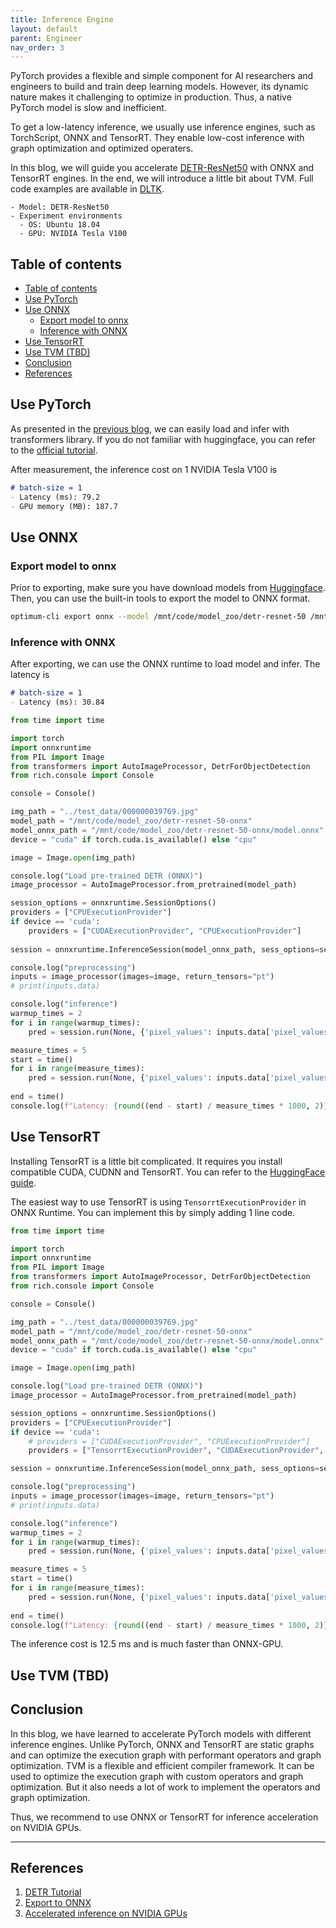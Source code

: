 ```yaml
---
title: Inference Engine
layout: default
parent: Engineer
nav_order: 3
---
```

PyTorch provides a flexible and simple component for AI researchers and engineers to build and train deep learning models. However, its dynamic nature makes it challenging to optimize in production. Thus, a native PyTorch model is slow and inefficient.

To get a low-latency inference, we usually use inference engines, such as TorchScript, ONNX and TensorRT. They enable low-cost inference with graph optimization and optimized operaters.

In this blog, we will guide you accelerate [DETR-ResNet50](https://huggingface.co/facebook/detr-resnet-50) with ONNX and TensorRT engines. In the end, we will introduce a little bit about TVM. Full code examples are available in [DLTK](https://github.com/Jason-cs18/DLTK/tree/main/mlsys_template).


```
- Model: DETR-ResNet50
- Experiment environments
  - OS: Ubuntu 18.04
  - GPU: NVIDIA Tesla V100
```

## Table of contents
- [Table of contents](#table-of-contents)
- [Use PyTorch](#use-pytorch)
- [Use ONNX](#use-onnx)
  - [Export model to onnx](#export-model-to-onnx)
  - [Inference with ONNX](#inference-with-onnx)
- [Use TensorRT](#use-tensorrt)
- [Use TVM (TBD)](#use-tvm-tbd)
- [Conclusion](#conclusion)
- [References](#references)

## Use PyTorch
As presented in the [previous blog](https://jason-cs18.github.io/ml-engineering/model_selection.html), we can easily load and infer with transformers library. If you do not familiar with huggingface, you can refer to the [official tutorial](https://huggingface.co/docs/transformers/model_doc/detr).

After measurement, the inference cost on 1 NVIDIA Tesla V100 is
```markdown
# batch-size = 1
- Latency (ms): 79.2
- GPU memory (MB): 187.7
```

## Use ONNX
### Export model to onnx
Prior to exporting, make sure you have download models from [Huggingface](https://huggingface.co/facebook/detr-resnet-50). Then, you can use the built-in tools to export the model to ONNX format.

```bash
optimum-cli export onnx --model /mnt/code/model_zoo/detr-resnet-50 /mnt/code/model_zoo/detr-resnet-50-onnx --task object-detection --device cuda
```
### Inference with ONNX
After exporting, we can use the ONNX runtime to load model and infer. The latency is
```markdown
# batch-size = 1
- Latency (ms): 30.84
```
```python
from time import time

import torch
import onnxruntime
from PIL import Image
from transformers import AutoImageProcessor, DetrForObjectDetection
from rich.console import Console

console = Console()

img_path = "../test_data/000000039769.jpg"
model_path = "/mnt/code/model_zoo/detr-resnet-50-onnx"
model_onnx_path = "/mnt/code/model_zoo/detr-resnet-50-onnx/model.onnx"
device = "cuda" if torch.cuda.is_available() else "cpu"

image = Image.open(img_path)

console.log("Load pre-trained DETR (ONNX)")
image_processor = AutoImageProcessor.from_pretrained(model_path)

session_options = onnxruntime.SessionOptions()
providers = ["CPUExecutionProvider"]
if device == 'cuda':
    providers = ["CUDAExecutionProvider", "CPUExecutionProvider"]
    
session = onnxruntime.InferenceSession(model_onnx_path, sess_options=session_options, providers=providers)	

console.log("preprocessing")
inputs = image_processor(images=image, return_tensors="pt")
# print(inputs.data)

console.log("inference")
warmup_times = 2
for i in range(warmup_times):
    pred = session.run(None, {'pixel_values': inputs.data['pixel_values'].numpy()})

measure_times = 5
start = time()
for i in range(measure_times):
    pred = session.run(None, {'pixel_values': inputs.data['pixel_values'].numpy()})
    
end = time()
console.log(f"Latency: {round((end - start) / measure_times * 1000, 2)} ms")
```

## Use TensorRT
<!-- Converting the ONNX model to TensorRT model is a little bit more complicated. Thus, we use the offical example of [mmdetection-to-tensorrt](https://github.com/grimoire/mmdetection-to-tensorrt). -->
Installing TensorRT is a little bit complicated. It requires you install compatible CUDA, CUDNN and TensorRT. You can refer to the [HuggingFace guide](https://huggingface.co/docs/optimum/onnxruntime/usage_guides/gpu#tensorrtexecutionprovider).

The easiest way to use TensorRT is using `TensorrtExecutionProvider` in ONNX Runtime. You can implement this by simply adding 1 line code.

```python
from time import time

import torch
import onnxruntime
from PIL import Image
from transformers import AutoImageProcessor, DetrForObjectDetection
from rich.console import Console

console = Console()

img_path = "../test_data/000000039769.jpg"
model_path = "/mnt/code/model_zoo/detr-resnet-50-onnx"
model_onnx_path = "/mnt/code/model_zoo/detr-resnet-50-onnx/model.onnx"
device = "cuda" if torch.cuda.is_available() else "cpu"

image = Image.open(img_path)

console.log("Load pre-trained DETR (ONNX)")
image_processor = AutoImageProcessor.from_pretrained(model_path)

session_options = onnxruntime.SessionOptions()
providers = ["CPUExecutionProvider"]
if device == 'cuda':
    # providers = ["CUDAExecutionProvider", "CPUExecutionProvider"]
    providers = ["TensorrtExecutionProvider", "CUDAExecutionProvider", "CPUExecutionProvider"]

session = onnxruntime.InferenceSession(model_onnx_path, sess_options=session_options, providers=providers)	

console.log("preprocessing")
inputs = image_processor(images=image, return_tensors="pt")
# print(inputs.data)

console.log("inference")
warmup_times = 2
for i in range(warmup_times):
    pred = session.run(None, {'pixel_values': inputs.data['pixel_values'].numpy()})

measure_times = 5
start = time()
for i in range(measure_times):
    pred = session.run(None, {'pixel_values': inputs.data['pixel_values'].numpy()})
    
end = time()
console.log(f"Latency: {round((end - start) / measure_times * 1000, 2)} ms")
```

The inference cost is 12.5 ms and is much faster than ONNX-GPU.

## Use TVM (TBD)

## Conclusion
In this blog, we have learned to accelerate PyTorch models with different inference engines. Unlike PyTorch, ONNX and TensorRT are static graphs and can optimize the execution graph with performant operators and graph optimization. TVM is a flexible and efficient compiler framework. It can be used to optimize the execution graph with custom operators and graph optimization. But it also needs a lot of work to implement the operators and graph optimization.

Thus, we recommend to use ONNX or TensorRT for inference acceleration on NVIDIA GPUs.

---

## References
1. [DETR Tutorial](https://huggingface.co/docs/transformers/main/en/model_doc/detr)
2. [Export to ONNX](https://huggingface.co/docs/transformers/serialization)
3. [Accelerated inference on NVIDIA GPUs](https://huggingface.co/docs/optimum/onnxruntime/usage_guides/gpu)
